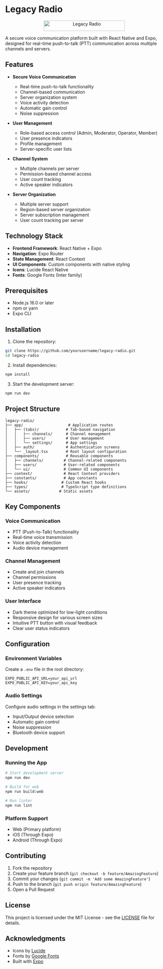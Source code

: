 # Legacy Radio

<p align="center">
  <img src="assets/images/legacyradio.png" alt="Legacy Radio" width="258" height="33">
</p>

A secure voice communication platform built with React Native and Expo, designed for real-time push-to-talk (PTT) communication across multiple channels and servers.

## Features

- **Secure Voice Communication**
  - Real-time push-to-talk functionality
  - Channel-based communication
  - Server organization system
  - Voice activity detection
  - Automatic gain control
  - Noise suppression

- **User Management**
  - Role-based access control (Admin, Moderator, Operator, Member)
  - User presence indicators
  - Profile management
  - Server-specific user lists

- **Channel System**
  - Multiple channels per server
  - Permission-based channel access
  - User count tracking
  - Active speaker indicators

- **Server Organization**
  - Multiple server support
  - Region-based server organization
  - Server subscription management
  - User count tracking per server

## Technology Stack

- **Frontend Framework**: React Native + Expo
- **Navigation**: Expo Router
- **State Management**: React Context
- **UI Components**: Custom components with native styling
- **Icons**: Lucide React Native
- **Fonts**: Google Fonts (Inter family)

## Prerequisites

- Node.js 16.0 or later
- npm or yarn
- Expo CLI

## Installation

1. Clone the repository:
```bash
git clone https://github.com/yourusername/legacy-radio.git
cd legacy-radio
```

2. Install dependencies:
```bash
npm install
```

3. Start the development server:
```bash
npm run dev
```

## Project Structure

```
legacy-radio/
├── app/                    # Application routes
│   ├── (tabs)/            # Tab-based navigation
│   │   ├── channels/      # Channel management
│   │   ├── users/         # User management
│   │   └── settings/      # App settings
│   ├── auth/              # Authentication screens
│   └── _layout.tsx        # Root layout configuration
├── components/            # Reusable components
│   ├── channels/         # Channel-related components
│   ├── users/            # User-related components
│   └── ui/               # Common UI components
├── context/              # React Context providers
├── constants/            # App constants
├── hooks/               # Custom React hooks
├── types/               # TypeScript type definitions
└── assets/             # Static assets
```

## Key Components

### Voice Communication

- PTT (Push-to-Talk) functionality
- Real-time voice transmission
- Voice activity detection
- Audio device management

### Channel Management

- Create and join channels
- Channel permissions
- User presence tracking
- Active speaker indicators

### User Interface

- Dark theme optimized for low-light conditions
- Responsive design for various screen sizes
- Intuitive PTT button with visual feedback
- Clear user status indicators

## Configuration

### Environment Variables

Create a `.env` file in the root directory:

```env
EXPO_PUBLIC_API_URL=your_api_url
EXPO_PUBLIC_API_KEY=your_api_key
```

### Audio Settings

Configure audio settings in the settings tab:
- Input/Output device selection
- Automatic gain control
- Noise suppression
- Bluetooth device support

## Development

### Running the App

```bash
# Start development server
npm run dev

# Build for web
npm run build:web

# Run linter
npm run lint
```

### Platform Support

- Web (Primary platform)
- iOS (Through Expo)
- Android (Through Expo)

## Contributing

1. Fork the repository
2. Create your feature branch (`git checkout -b feature/AmazingFeature`)
3. Commit your changes (`git commit -m 'Add some AmazingFeature'`)
4. Push to the branch (`git push origin feature/AmazingFeature`)
5. Open a Pull Request

## License

This project is licensed under the MIT License - see the [LICENSE](LICENSE) file for details.

## Acknowledgments

- Icons by [Lucide](https://lucide.dev)
- Fonts by [Google Fonts](https://fonts.google.com)
- Built with [Expo](https://expo.dev)